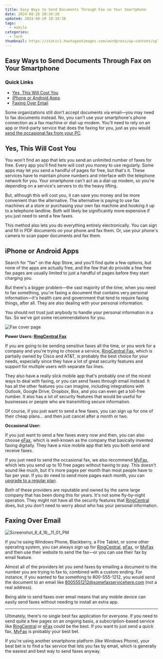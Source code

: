 ```yaml
---
title: Easy Ways to Send Documents Through Fax on Your Smartphone
date: 2024-08-26 20:34:26
updated: 2024-08-29 10:19:38
tags:
  - mobile
categories:
  - tech
thumbnail: https://static1.howtogeekimages.com/wordpress/wp-content/uploads/2024/01/52798781868_67967a27bd_o.jpg
---
```


## Easy Ways to Send Documents Through Fax on Your Smartphone

### Quick Links

* [Yes, This Will Cost You](https://facebook-video-recording.techidaily.com/updated-2024-approved-the-art-of-image-detection-opposite-on-facebook-networks/)
* [iPhone or Android Apps](https://howto.techidaily.com/7-solutions-to-fix-error-code-963-on-google-play-of-huawei-nova-y71-drfone-by-drfone-fix-android-problems-fix-android-problems/)
* [Faxing Over Email](https://extra-resources.techidaily.com/exploring-ricoh-theta-s-in-full-review/)

 Some organizations still don't accept documents via email—you may need to fax documents instead. No, you can't use your smartphone's phone connection as a fax machine or dial-up modem. You'll need to rely on an app or third-party service that does the faxing for you, just as you would [send the occasional fax from your PC](https://tiktok-videos.techidaily.com/snapchats-secret-crafting-boomerang-masterpieces/).

##  Yes, This Will Cost You

 You won't find an app that lets you send an unlimited number of faxes for free. Every app you'll find here will cost you money to use regularly. Some apps may let you send a handful of pages for free, but that's it. These services have to maintain phone numbers and interface with the telephone network for you. Your smartphone can't act as a dial-up modem, so you're depending on a service's servers to do the heavy lifting.

 But, although this will cost you, it can save you money and be more convenient than the alternative. The alternative is paying to use fax machines at a store or purchasing your own fax machine and hooking it up to a telephone landline. Both will likely be significantly more expensive if you just need to send a few faxes.

 This method also lets you do everything entirely electronically. You can sign and fill in PDF documents on your phone and fax them. Or, use your phone's camera to scan paper documents and fax them.

##  iPhone or Android Apps

 Search for "fax" on the App Store, and you'll find quite a few options, but none of the apps are actually free, and the few that do provide a few free fax pages are usually limited to just a handful of pages before they start charging you.

 But there's a bigger problem—the vast majority of the time, when you need to fax something, you're faxing a document that contains very personal information—it's health care and government that tend to require faxing things, after all. They are also dealing with your personal information.

 You should not trust just anybody to handle your personal information in a fax. So we've got some recommendations for you.

![Fax cover page](https://static1.howtogeekimages.com/wordpress/wp-content/uploads/2015/06/34513455.png) 

**Power Users: [RingCentral Fax](https://prf.hn/click/camref:1101l3Rga/creativeref:1011l40328/pubref:ct218505)** 

 If you are going to be sending sensitive faxes all the time, or you work for a company and you're trying to choose a service, [RingCentral Fax](https://prf.hn/click/camref:1101l3Rga/creativeref:1011l40328/pubref:ct218505), which is partially owned by Cisco and AT&T, is probably the best choice for your needs, especially since they have a lot of great security features and support for multiple users with separate fax lines.

 They also have a really slick mobile app that's probably one of the nicest ways to deal with faxing, or you can send faxes through email instead. It has all the other features you can imagine, including integrations with Outlook, Google Drive, Dropbox, Box, and you can even get a toll-free number. It also has a lot of security features that would be useful for businesses or people who are transmitting secure information.

 Of course, if you just want to send a few faxes, you can sign up for one of their cheap plans... and then just cancel after a month or two.

**Occasional User:** 

 If you just want to send a few faxes every now and then, you can also choose [eFax](https://ww2.efax.com/lp/competitor-comparison?cjdata=MXxOfDB8WXww&VID=36258&AID=14372175&utm%5Fcontent=14372175&utm%5Fmedium=affiliate&utm%5Fsource=cj&utm%5Fcampaign=3607085&Subid1=&subacctid=3607085&subacctname=Valnet+Inc.&adname=Compare+eFax+to+Other+Fax+Services+%26+See+Why+We%27re+the+Best%21&adid=14372175&SubId2=3607085&cjevent=68c666b8618c11ef8399018e0a82b82c&PID=cj%5Fint), which is well-known as the company that basically invented faxing digitally. They have a nice mobile app that lets you both send and receive faxes.

 If you just need to send the occasional fax, we also recommend [MyFax](https://www.anrdoezrs.net/links/3607085/type/dlg/sid/UUhtgUeUpU219888/https://www.myfax.com/lp/affiliate?cjdata=MXxOfDB8WXww&AID=12001188&utm%5Fcontent=12001188&utm%5Fmedium=affiliate&utm%5Fsource=cj&utm%5Fcampaign=3607085&Subid1=&subacctid=3607085&subacctname=Valnet+Inc.&adname=Faxing+Made+Easy%21+Start+Your+Free+Trial+Today+with+MyFax%21&adid=12001188&SubId2=3607085&cjevent=69f76f18618c11ef83f3e4740a82b82a), which lets you send up to 10 free pages without having to pay. This doesn't sound like much, but it's more pages per month than most people have to fax per year. If you do need to send more pages each month, you can [upgrade to a regular plan](https://www.anrdoezrs.net/links/3607085/type/dlg/sid/UUhtgUeUpU219888/https://www.myfax.com/lp/affiliate?cjdata=MXxOfDB8WXww&AID=10423449&utm%5Fcontent=10423449&utm%5Fmedium=affiliate&utm%5Fsource=cj&utm%5Fcampaign=3607085&Subid1=&subacctid=3607085&subacctname=Valnet+Inc.&adname=Banner+-+MyFax+Flash+125x125&adid=10423449&SubId2=3607085&cjevent=6a924f9b618c11ef83f3e4740a82b82a).

 Both of these providers are reputable and owned by the same large company that has been doing this for years. It's not some fly-by-night operation. They might not have all the security features that [RingCentral](https://prf.hn/click/camref:1101l3Rga/creativeref:1011l40328/pubref:ct218505) does, but you don't need to worry about who has your personal information.

##  Faxing Over Email

![Screenshot_8_4_16__11_01_PM](https://static1.howtogeekimages.com/wordpress/wp-content/uploads/2015/06/Screenshot_8_4_16__11_01_PM.png) 

 If you're using Windows Phone, Blackberry, a Fire Tablet, or some other operating system, you can always sign up for [RingCentral](https://prf.hn/click/camref:1101l3Rga/creativeref:1011l40328/pubref:ct218505), [eFax](https://ww2.efax.com/lp/competitor-comparison?cjdata=MXxOfDB8WXww&VID=36258&AID=14372175&utm%5Fcontent=14372175&utm%5Fmedium=affiliate&utm%5Fsource=cj&utm%5Fcampaign=3607085&Subid1=&subacctid=3607085&subacctname=Valnet+Inc.&adname=Compare+eFax+to+Other+Fax+Services+%26+See+Why+We%27re+the+Best%21&adid=14372175&SubId2=3607085&cjevent=68c666b8618c11ef8399018e0a82b82c&PID=cj%5Fint), or [MyFax](https://www.anrdoezrs.net/links/3607085/type/dlg/sid/UUhtgUeUpU219888/https://www.myfax.com/lp/affiliate?cjdata=MXxOfDB8WXww&AID=10423449&utm%5Fcontent=10423449&utm%5Fmedium=affiliate&utm%5Fsource=cj&utm%5Fcampaign=3607085&Subid1=&subacctid=3607085&subacctname=Valnet+Inc.&adname=Banner+-+MyFax+Flash+125x125&adid=10423449&SubId2=3607085&cjevent=6a924f9b618c11ef83f3e4740a82b82a) and then use their website to send the fax—or you can use their fax by email feature.

 Almost all of the providers let you send faxes by emailing a document to the number you are trying to fax to, combined with a custom ending. For instance, if you wanted to fax something to 800-555-1212, you would send the document to an email like 8005551212@somefaxservicehere.com (not a real address).

 Being able to send faxes over email means that any mobile device can easily send faxes without needing to install an extra app.

---

 Ultimately, there's no single best fax application for everyone. If you need to send quite a few pages on an ongoing basis, a subscription-based service like [RingCentral](https://prf.hn/click/camref:1101l3Rga/creativeref:1011l40328/pubref:ct218505) or [eFax](https://ww2.efax.com/lp/competitor-comparison?cjdata=MXxOfDB8WXww&VID=36258&AID=14372175&utm%5Fcontent=14372175&utm%5Fmedium=affiliate&utm%5Fsource=cj&utm%5Fcampaign=3607085&Subid1=&subacctid=3607085&subacctname=Valnet+Inc.&adname=Compare+eFax+to+Other+Fax+Services+%26+See+Why+We%27re+the+Best%21&adid=14372175&SubId2=3607085&cjevent=68c666b8618c11ef8399018e0a82b82c&PID=cj%5Fint) could be the best. If you want to just send a quick fax, [MyFax](https://www.anrdoezrs.net/links/3607085/type/dlg/sid/UUhtgUeUpU219888/https://www.myfax.com/lp/affiliate?cjdata=MXxOfDB8WXww&AID=10423449&utm%5Fcontent=10423449&utm%5Fmedium=affiliate&utm%5Fsource=cj&utm%5Fcampaign=3607085&Subid1=&subacctid=3607085&subacctname=Valnet+Inc.&adname=Banner+-+MyFax+Flash+125x125&adid=10423449&SubId2=3607085&cjevent=6a924f9b618c11ef83f3e4740a82b82a) is probably your best bet.

 If you're using another smartphone platform (like Windows Phone), your best bet is to find a fax service that lets you fax by email, which is generally the easiest and best way to send faxes anyway.

<ins class="adsbygoogle"
     style="display:block"
     data-ad-format="autorelaxed"
     data-ad-client="ca-pub-7571918770474297"
     data-ad-slot="1223367746"></ins>



<ins class="adsbygoogle"
     style="display:block"
     data-ad-client="ca-pub-7571918770474297"
     data-ad-slot="8358498916"
     data-ad-format="auto"
     data-full-width-responsive="true"></ins>

